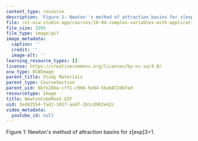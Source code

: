 ```yaml
---
content_type: resource
description: 'Figure 1: Newton''s method of attraction basins for z[exp]3=1.'
file: /ol-ocw-studio-app/courses/18-04-complex-variables-with-applications-fall-1999/3ed42554fad11017aa471b1cd962e42c_NewtonCubeRoot.GIF
file_size: 3295
file_type: image/gif
image_metadata:
  caption: ''
  credit: ''
  image-alt: ''
learning_resource_types: []
license: https://creativecommons.org/licenses/by-nc-sa/4.0/
ocw_type: OCWImage
parent_title: Study Materials
parent_type: CourseSection
parent_uid: 6bfe28ba-cff1-c966-5e04-5bab872d6fad
resourcetype: Image
title: NewtonCubeRoot.GIF
uid: 3ed42554-fad1-1017-aa47-1b1cd962e42c
video_metadata:
  youtube_id: null
---
```

Figure 1: Newton's method of attraction basins for z[exp]3=1.